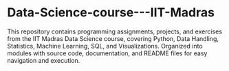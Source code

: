 # Data-Science-course---IIT-Madras
This repository contains programming assignments, projects, and exercises from the IIT Madras Data Science course, covering Python, Data Handling, Statistics, Machine Learning, SQL, and Visualizations. Organized into modules with source code, documentation, and README files for easy navigation and execution.
